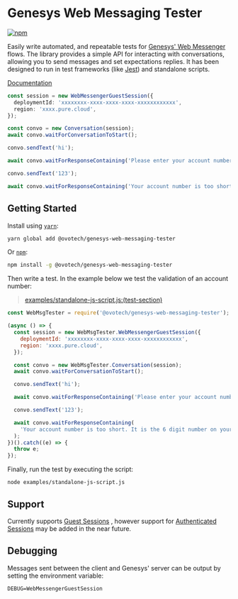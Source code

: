 # Genesys Web Messaging Tester

[![npm](https://img.shields.io/npm/v/@ovotech/genesys-web-messaging-tester)](https://www.npmjs.com/package/@ovotech/genesys-web-messaging-tester)

Easily write automated, and repeatable tests
for [Genesys' Web Messenger](https://help.mypurecloud.com/articles/web-messaging-overview/)
flows. The library provides a simple API for interacting with conversations, allowing you to send messages and set
expectations replies. It has been designed to run in test frameworks
(like [Jest](https://jestjs.io/)) and standalone scripts.

[Documentation](docs/README.md)

```typescript
const session = new WebMessengerGuestSession({
  deploymentId: 'xxxxxxxx-xxxx-xxxx-xxxx-xxxxxxxxxxxx',
  region: 'xxxx.pure.cloud',
});

const convo = new Conversation(session);
await convo.waitForConversationToStart();

convo.sendText('hi');

await convo.waitForResponseContaining('Please enter your account number');

convo.sendText('123');

await convo.waitForResponseContaining('Your account number is too short. It is the 6 digit number on your bills');
```

## Getting Started

Install using [`yarn`](https://yarnpkg.com/en/package/@ovotech/genesys-web-messaging-tester):

```bash
yarn global add @ovotech/genesys-web-messaging-tester
```

Or [`npm`](https://www.npmjs.com/package/@ovotech/genesys-web-messaging-tester):

```bash
npm install -g @ovotech/genesys-web-messaging-tester
```

Then write a test. In the example below we test the validation of an account number:

> [examples/standalone-js-script.js:(test-section)](examples/standalone-js-script.js#L1-L25)

```javascript
const WebMsgTester = require('@ovotech/genesys-web-messaging-tester');

(async () => {
  const session = new WebMsgTester.WebMessengerGuestSession({
    deploymentId: 'xxxxxxxx-xxxx-xxxx-xxxx-xxxxxxxxxxxx',
    region: 'xxxx.pure.cloud',
  });

  const convo = new WebMsgTester.Conversation(session);
  await convo.waitForConversationToStart();

  convo.sendText('hi');

  await convo.waitForResponseContaining('Please enter your account number');

  convo.sendText('123');

  await convo.waitForResponseContaining(
    'Your account number is too short. It is the 6 digit number on your bills',
  );
})().catch((e) => {
  throw e;
});
```

Finally, run the test by executing the script:

```shell
node examples/standalone-js-script.js
```

## Support

Currently
supports [Guest Sessions](https://developer.genesys.cloud/api/digital/webmessaging/websocketapi#configure-a-guest-session)
, however support
for [Authenticated Sessions](https://developer.genesys.cloud/api/digital/webmessaging/websocketapi#configure-an-authenticated-session)
may be added in the near future.

## Debugging

Messages sent between the client and Genesys' server can be output by setting the environment variable:

```shell
DEBUG=WebMessengerGuestSession
```
